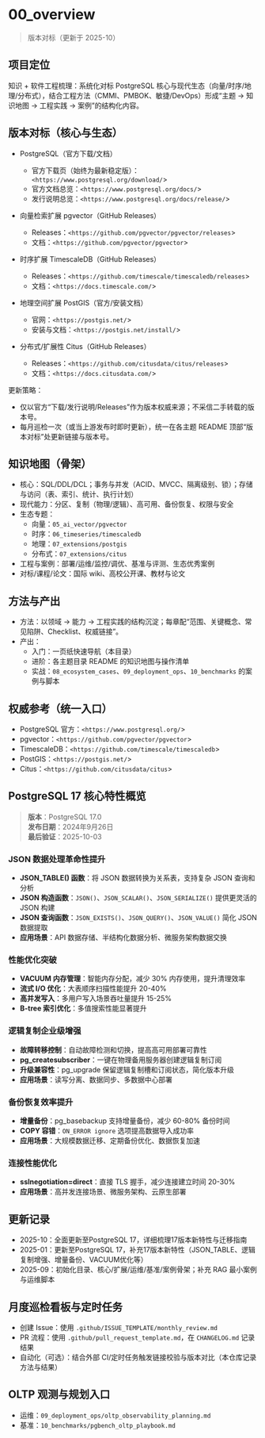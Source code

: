 ﻿# 00_overview

> 版本对标（更新于 2025-10）

## 项目定位

知识 + 软件工程梳理：系统化对标 PostgreSQL 核心与现代生态（向量/时序/地理/分布式），结合工程方法（CMMI、PMBOK、敏捷/DevOps）形成“主题 → 知识地图 → 工程实践 → 案例”的结构化内容。

## 版本对标（核心与生态）

- PostgreSQL（官方下载/文档）
  - 官方下载页（始终为最新稳定版）：`<https://www.postgresql.org/download/`>
  - 官方文档总览：`<https://www.postgresql.org/docs/`>
  - 发行说明总览：`<https://www.postgresql.org/docs/release/`>

- 向量检索扩展 pgvector（GitHub Releases）
  - Releases：`<https://github.com/pgvector/pgvector/releases`>
  - 文档：`<https://github.com/pgvector/pgvector`>

- 时序扩展 TimescaleDB（GitHub Releases）
  - Releases：`<https://github.com/timescale/timescaledb/releases`>
  - 文档：`<https://docs.timescale.com/`>

- 地理空间扩展 PostGIS（官方/安装文档）
  - 官网：`<https://postgis.net/`>
  - 安装与文档：`<https://postgis.net/install/`>

- 分布式/扩展性 Citus（GitHub Releases）
  - Releases：`<https://github.com/citusdata/citus/releases`>
  - 文档：`<https://docs.citusdata.com/`>

更新策略：

- 仅以官方“下载/发行说明/Releases”作为版本权威来源；不采信二手转载的版本号。
- 每月巡检一次（或当上游发布时即时更新），统一在各主题 README 顶部“版本对标”处更新链接与版本号。

## 知识地图（骨架）

- 核心：SQL/DDL/DCL；事务与并发（ACID、MVCC、隔离级别、锁）；存储与访问（表、索引、统计、执行计划）
- 现代能力：分区、复制（物理/逻辑）、高可用、备份恢复、权限与安全
- 生态专题：
  - 向量：`05_ai_vector/pgvector`
  - 时序：`06_timeseries/timescaledb`
  - 地理：`07_extensions/postgis`
  - 分布式：`07_extensions/citus`
- 工程与案例：部署/运维/监控/调优、基准与评测、生态优秀案例
- 对标/课程/论文：国际 wiki、高校公开课、教材与论文

## 方法与产出

- 方法：以领域 → 能力 → 工程实践的结构沉淀；每章配“范围、关键概念、常见陷阱、Checklist、权威链接”。
- 产出：
  - 入门：一页纸快速导航（本目录）
  - 进阶：各主题目录 README 的知识地图与操作清单
  - 实战：`08_ecosystem_cases`、`09_deployment_ops`、`10_benchmarks` 的案例与脚本

## 权威参考（统一入口）

- PostgreSQL 官方：`<https://www.postgresql.org/`>
- pgvector：`<https://github.com/pgvector/pgvector`>
- TimescaleDB：`<https://github.com/timescale/timescaledb`>
- PostGIS：`<https://postgis.net/`>
- Citus：`<https://github.com/citusdata/citus`>

## PostgreSQL 17 核心特性概览

> **版本**：PostgreSQL 17.0  
> **发布日期**：2024年9月26日  
> **最后验证**：2025-10-03

### JSON 数据处理革命性提升

- **JSON_TABLE() 函数**：将 JSON 数据转换为关系表，支持复杂 JSON 查询和分析
- **JSON 构造函数**：`JSON()`、`JSON_SCALAR()`、`JSON_SERIALIZE()` 提供更灵活的 JSON 构建
- **JSON 查询函数**：`JSON_EXISTS()`、`JSON_QUERY()`、`JSON_VALUE()` 简化 JSON 数据提取
- **应用场景**：API 数据存储、半结构化数据分析、微服务架构数据交换

### 性能优化突破

- **VACUUM 内存管理**：智能内存分配，减少 30% 内存使用，提升清理效率
- **流式 I/O 优化**：大表顺序扫描性能提升 20-40%
- **高并发写入**：多用户写入场景吞吐量提升 15-25%
- **B-tree 索引优化**：多值搜索性能显著提升

### 逻辑复制企业级增强

- **故障转移控制**：自动故障检测和切换，提高高可用部署可靠性
- **pg_createsubscriber**：一键在物理备用服务器创建逻辑复制订阅
- **升级兼容性**：pg_upgrade 保留逻辑复制槽和订阅状态，简化版本升级
- **应用场景**：读写分离、数据同步、多数据中心部署

### 备份恢复效率提升

- **增量备份**：pg_basebackup 支持增量备份，减少 60-80% 备份时间
- **COPY 容错**：`ON_ERROR ignore` 选项提高数据导入成功率
- **应用场景**：大规模数据迁移、定期备份优化、数据恢复加速

### 连接性能优化

- **sslnegotiation=direct**：直接 TLS 握手，减少连接建立时间 20-30%
- **应用场景**：高并发连接场景、微服务架构、云原生部署

## 更新记录

- 2025-10：全面更新至PostgreSQL 17，详细梳理17版本新特性与迁移指南
- 2025-01：更新至PostgreSQL 17，补充17版本新特性（JSON_TABLE、逻辑复制增强、增量备份、VACUUM优化等）
- 2025-09：初始化目录、核心/扩展/运维/基准/案例骨架；补充 RAG 最小案例与运维脚本

## 月度巡检看板与定时任务

- 创建 Issue：使用 `.github/ISSUE_TEMPLATE/monthly_review.md`
- PR 流程：使用 `.github/pull_request_template.md`，在 `CHANGELOG.md` 记录结果
- 自动化（可选）：结合外部 CI/定时任务触发链接校验与版本对比（本仓库记录方法与结果）

## OLTP 观测与规划入口

- 运维：`09_deployment_ops/oltp_observability_planning.md`
- 基准：`10_benchmarks/pgbench_oltp_playbook.md`

